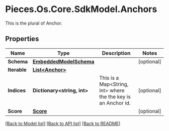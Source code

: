 # Pieces.Os.Core.SdkModel.Anchors
This is the plural of Anchor.

## Properties

Name | Type | Description | Notes
------------ | ------------- | ------------- | -------------
**Schema** | [**EmbeddedModelSchema**](EmbeddedModelSchema.md) |  | [optional] 
**Iterable** | [**List&lt;Anchor&gt;**](Anchor.md) |  | 
**Indices** | **Dictionary&lt;string, int&gt;** | This is a Map&lt;String, int&gt; where the the key is an Anchor id. | [optional] 
**Score** | [**Score**](Score.md) |  | [optional] 

[[Back to Model list]](../README.md#documentation-for-models) [[Back to API list]](../README.md#documentation-for-api-endpoints) [[Back to README]](../README.md)


